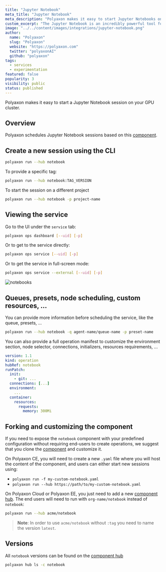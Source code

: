 ```yaml
---
title: "Jupyter Notebook"
meta_title: "Jupyter Notebook"
meta_description: "Polyaxon makes it easy to start Jupyter Notebooks on your GPU cluster for you and your team members."
custom_excerpt: "The Jupyter Notebook is an incredibly powerful tool for interactively developing and presenting data science projects. A notebook integrates code and its output into a single document that combines visualizations, narrative text, mathematical equations, and other rich media."
image: "../../content/images/integrations/jupyter-notebook.png"
author:
  name: "Polyaxon"
  slug: "Polyaxon"
  website: "https://polyaxon.com"
  twitter: "polyaxonAI"
  github: "polyaxon"
tags:
  - services
  - experimentation
featured: false
popularity: 3
visibility: public
status: published
---
```


Polyaxon makes it easy to start a Jupyter Notebook session on your GPU cluster.

## Overview

Polyaxon schedules Jupyter Notebook sessions based on this [component](https://cloud.polyaxon.com/ui/polyaxon/hub/notebook/versions?version=latest).

## Create a new session using the CLI

```bash
polyaxon run --hub notebook
```

To provide a specific tag:

```bash
polyaxon run --hub notebook:TAG_VERSION
```

To start the session on a different project

```bash
polyaxon run --hub notebook -p project-name
```


## Viewing the service 

Go to the UI under the `service` tab:

```bash
polyaxon ops dashboard [--uid] [-p]
```

Or to get to the service directly:

```bash
polyaxon ops service [--uid] [-p]
```

Or to get the service in full-screen mode:

```bash
polyaxon ops service --external [--uid] [-p]
```

![notebooks](../../content/images/concepts/dashboard/notebooks.png)


## Queues, presets, node scheduling, custom resources, ... 

You can provide more information before scheduling the service, like the queue, presets, ...

```bash
polyaxon run --hub notebook -q agent-name/queue-name -p preset-name
```

You can also provide a full operation manifest to customize the environment section, node selector, connections, initializers, resources requirements, ...

```yaml
version: 1.1
kind: operation
hubRef: notebook
runPatch:
  init:
    - git: ...
  connections: [...]
  environment:
    ...
  container:
    resources:
      requests:
        memory: 300Mi
``` 

## Forking and customizing the component

If you need to expose the `notebook` component with your predefined configuration without requiring end-users to create operations, 
we suggest that you clone the [component](https://cloud.polyaxon.com/ui/polyaxon/hub/notebook/versions?version=latest) and customize it.

On Polyaxon CE, you will need to create a new `.yaml` file where you will host the content of the component, and users can either start new sessions using:

 * `polyaxon run -f my-custom-notebook.yaml`
 * `polyaxon run --hub https://path/to/my-custom-notebook.yaml` 

On Polyaxon Cloud or Polyaxon EE, you just need to add a new [component hub](/docs/management/component-hub/).
The end users will need to run with `org-name/notebook` instead of `notebook`:

```bash
polyaxon run --hub acme/notebook
```

> **Note**: In order to use `acme/notebook` without `:tag` you need to name the version `latest`.


## Versions

All `notebook` versions can be found on the [component hub](https://cloud.polyaxon.com/ui/polyaxon/hub/notebook/versions)

```bash
polyaxon hub ls -c notebook
```
